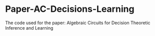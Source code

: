 # Paper-AC-Decisions-Learning
The code used for the paper: Algebraic Circuits for Decision Theoretic Inference and Learning
